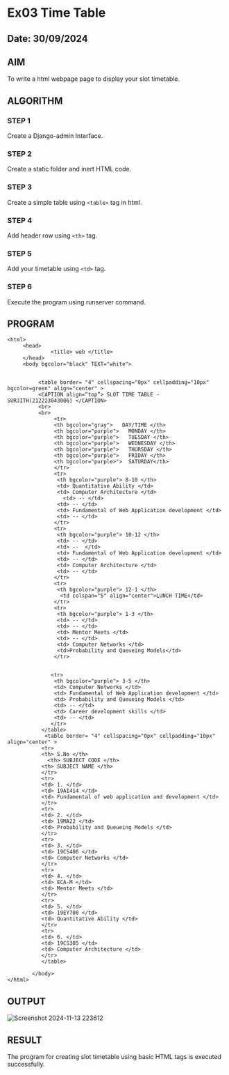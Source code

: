 # Ex03 Time Table
## Date: 30/09/2024

## AIM
To write a html webpage page to display your slot timetable.

## ALGORITHM
### STEP 1
Create a Django-admin Interface.

### STEP 2
Create a static folder and inert HTML code.

### STEP 3
Create a simple table using ```<table>``` tag in html.

### STEP 4
Add header row using ```<th>``` tag.

### STEP 5
Add your timetable using ```<td>``` tag.

### STEP 6
Execute the program using runserver command.

## PROGRAM
```
<html>
     <head>
              <title> web </title>
     </head>
     <body bgcolor="black" TEXT="white">

          
          <table border= "4" cellspacing="0px" cellpadding="10px" bgcolor=green" align="center" >
          <CAPTION align=“top”> SLOT TIME TABLE - SURJITH(212223043006) </CAPTION>
          <br>
          <br>
               <tr> 
               <th bgcolor="gray">   DAY/TIME </th>
               <th bgcolor="purple">   MONDAY </th>
               <th bgcolor="purple">   TUESDAY </th>
               <th bgcolor="purple">   WEDNESDAY </th>
               <th bgcolor="purple">   THURSDAY </th>
               <th bgcolor="purple">   FRIDAY </th>
               <th bgcolor="purple>">  SATURDAY</th>
               </tr>
               <tr>
                <th bgcolor="purple"> 8-10 </th>
                <td> Quantitative Ability </td>
                <td> Computer Architecture </td>
                  <td> -- </td>
                <td> -- </td>
                <td> Fundamental of Web Application development </td>
                <td> -- </td>
               </tr>
               <tr>
                <th bgcolor="purple"> 10-12 </th>
                <td> -- </td>
                <td> --  </td>
                <td> Fundamental of Web Application development </td>
                <td> -- </td>
                <td> Computer Architecture </td>
                <td> -- </td>
               </tr>
               <tr>
                <th bgcolor="purple"> 12-1 </th>
                 <td colspan="5" align="center">LUNCH TIME</td>
               </tr>
               <tr>
                <th bgcolor="purple"> 1-3 </th>
                <td> -- </td>
                <td> -- </td>
                <td> Mentor Meets </td>
                <td> -- </td>
                <td> Computer Networks </td>
                <td>Probability and Queueing Models</td>
               </tr>
               
              
              <tr>
               <th bgcolor="purple"> 3-5 </th>
               <td> Computer Networks </td>
               <td> Fundamental of Web Application development </td>
               <td> Probability and Queueing Models </td> 
               <td> -- </td> 
               <td> Career development skills </td>
               <td> -- </td>
              </tr>
           </table>
            <table border= "4" cellspacing="0px" cellpadding="10px"  align="center" >
           <tr>
           <th> S.No </th>
             <th> SUBJECT CODE </th>
           <th> SUBJECT NAME </th>
           </tr>
           <tr> 
           <td> 1. </td>
           <td> 19AI414 </td>
           <td> Fundamental of web application and development </td>
           </tr>
           <tr>
           <td> 2. </td>
           <td> 19MA22 </td>
           <td> Probability and Queueing Models </td>
           </tr>
           <tr>
           <td> 3. </td>
           <td> 19CS406 </td> 
           <td> Computer Networks </td>
           </tr>
           <tr>
           <td> 4. </td>
           <td> ECA-M </td>
           <td> Mentor Meets </td>
           </tr>
           <tr>
           <td> 5. </td>
           <td> 19EY708 </td>
           <td> Quantitative Ability </td>
           </tr>
           <tr>
           <td> 6. </td>
           <td> 19CS305 </td>
           <td> Computer Architecture </td>
           </tr>
           </table>
              
        </body>
</html>
```


## OUTPUT

![Screenshot 2024-11-13 223612](https://github.com/user-attachments/assets/a08b03f2-2e46-4688-9dcf-ca3b6cf56631)


## RESULT
The program for creating slot timetable using basic HTML tags is executed successfully.
